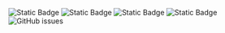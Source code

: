 ![Static Badge](https://img.shields.io/badge/blacklists-60-000000) ![Static Badge](https://img.shields.io/badge/blacklisted-2587476-cc0000) ![Static Badge](https://img.shields.io/badge/whitelisted-2244-00CC00) ![Static Badge](https://img.shields.io/badge/streaming_blacklist-28107-000000) ![GitHub issues](https://img.shields.io/github/issues/fabriziosalmi/blacklists)
